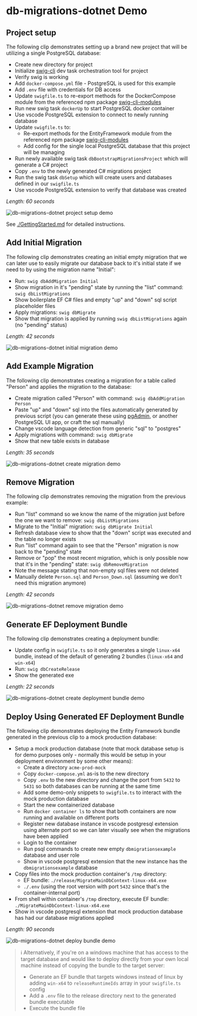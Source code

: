 # db-migrations-dotnet Demo

## Project setup

The following clip demonstrates setting up a brand new project that will be utilizing a single PostgreSQL database:

- Create new directory for project
- Initialize [swig-cli](https://github.com/mikey-t/swig) dev task orchestration tool for project
- Verify swig is working
- Add `docker-compose.yml` file - PostgreSQL is used for this example
- Add `.env` file with credentials for DB access
- Update `swigfile.ts` to re-export methods for the DockerCompose module from the referenced npm package [swig-cli-modules](https://github.com/mikey-t/swig-cli-modules)
- Run new swig task `dockerUp` to start PostgreSQL docker container
- Use vscode PostgreSQL extension to connect to newly running database
- Update `swigfile.ts` to:
  - Re-export methods for the EntityFramework module from the referenced npm package [swig-cli-modules](https://github.com/mikey-t/swig-cli-modules)
  - Add config for the single local PostgreSQL database that this project will be managing
- Run newly available swig task `dbBootstrapMigrationsProject` which will generate a C# project
- Copy `.env` to the newly generated C# migrations project
- Run the swig task `dbSetup` which will create users and databases defined in our `swigfile.ts`
- Use vscode PostgreSQL extension to verify that database was created

*Length: 60 seconds*

![db-migrations-dotnet project setup demo](./images/DbMigrationsDotnetDemo_ProjectSetup01.gif)

See [./GettingStarted.md](./GettingStarted.md) for detailed instructions.

## Add Initial Migration

The following clip demonstrates creating an initial empty migration that we can later use to easily migrate our database back to it's initial state if we need to by using the migration name "Initial":

- Run: `swig dbAddMigration Initial`
- Show migration in it's "pending" state by running the "list" command: `swig dbListMigrations`
- Show boilerplate EF C# files and empty "up" and "down" sql script placeholder files
- Apply migrations: `swig dbMigrate`
- Show that migration is applied by running `swig dbListMigrations` again (no "pending" status)

*Length: 42 seconds*

![db-migrations-dotnet initial migration demo](./images/DbMigrationsDotnetDemo_InitialMigration01.gif)

## Add Example Migration

The following clip demonstrates creating a migration for a table called "Person" and applies the migration to the database:

- Create migration called "Person" with command: `swig dbAddMigration Person`
- Paste "up" and "down" sql into the files automatically generated by previous script (you can generate these using [pgAdmin](https://www.pgadmin.org/), or another PostgreSQL UI app, or craft the sql manually)
- Change vscode language detection from generic "sql" to "postgres"
- Apply migrations with command: `swig dbMigrate`
- Show that new table exists in database

*Length: 35 seconds*

![db-migrations-dotnet create migration demo](./images/DbMigrationsDotnetDemo_CreateMigration01.gif)

## Remove Migration

The following clip demonstrates removing the migration from the previous example:

- Run "list" command so we know the name of the migration just before the one we want to remove: `swig dbListMigrations`
- Migrate to the "Initial" migration: `swig dbMigrate Initial`
- Refresh database view to show that the "down" script was executed and the table no longer exists
- Run "list" command again to see that the "Person" migration is now back to the "pending" state
- Remove or "pop" the most recent migration, which is only possible now that it's in the "pending" state: `swig dbRemoveMigration`
- Note the message stating that non-empty sql files were not deleted
- Manually delete `Person.sql` and `Person_Down.sql` (assuming we don't need this migration anymore)

*Length: 42 seconds*

![db-migrations-dotnet remove migration demo](./images/DbMigrationsDotnetDemo_RemoveMigration01.gif)

## Generate EF Deployment Bundle

The following clip demonstrates creating a deployment bundle:

- Update config in `swigfile.ts` so it only generates a single `linux-x64` bundle, instead of the default of generating 2 bundles (`linux-x64` and `win-x64`)
- Run: `swig dbCreateRelease`
- Show the generated exe

*Length: 22 seconds*

![db-migrations-dotnet create deployment bundle demo](./images/DbMigrationsDotnetDemo_CreateDeploymentBundle01.gif)

## Deploy Using Generated EF Deployment Bundle

The following clip demonstrates deploying the Entity Framework bundle generated in the previous clip to a mock production database:

- Setup a mock production database (note that mock database setup is for demo purposes only - normally this would be setup in your deployment environment by some other means):
  - Create a directory `acme-prod-mock`
  - Copy `docker-compose.yml` as-is to the new directory
  - Copy `.env` to the new directory and change the port from `5432` to `5431` so both databases can be running at the same time
  - Add some demo-only snippets to `swigfile.ts` to interact with the mock production database
  - Start the new containerized database
  - Run `docker container ls` to show that both containers are now running and available on different ports
  - Register new database instance in vscode postgresql extension using alternate port so we can later visually see when the migrations have been applied
  - Login to the container
  - Run psql commands to create new empty `dbmigrationsexample` database and user role
  - Show in vscode postgresql extension that the new instance has the `dbmigrationsexample` database
- Copy files into the mock production container's `/tmp` directory:
  - EF bundle: `./release/MigrateMainDbContext-linux-x64.exe`
  - `./.env` (using the root version with port `5432` since that's the container-internal port)
- From shell within container's `/tmp` directory, execute EF bundle: `./MigrateMainDbContext-linux-x64.exe`
- Show in vscode postgresql extension that mock production database has had our database migrations applied

*Length: 90 seconds*

![db-migrations-dotnet deploy bundle demo](./images/DbMigrationsDotnetDemo_DeployBundle01.gif)

> ℹ️ Alternatively, if you're on a windows machine that has access to the target database and would like to deploy directly from your own local machine instead of copying the bundle to the target server:
> - Generate an EF bundle that targets windows instead of linux by adding `win-x64` to `releaseRuntimeIds` array in your `swigfile.ts` config
> - Add a `.env` file to the release directory next to the generated bundle executable
> - Execute the bundle file
